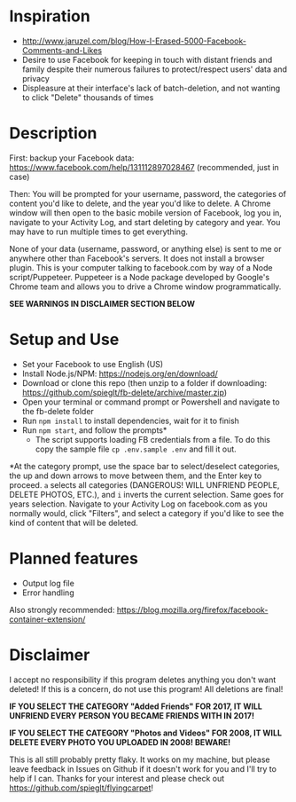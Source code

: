 # Inspiration
- http://www.jaruzel.com/blog/How-I-Erased-5000-Facebook-Comments-and-Likes
- Desire to use Facebook for keeping in touch with distant friends and family despite their numerous failures to protect/respect users' data and privacy
- Displeasure at their interface's lack of batch-deletion, and not wanting to click "Delete" thousands of times

# Description
First: backup your Facebook data: https://www.facebook.com/help/131112897028467 (recommended, just in case)

Then: You will be prompted for your username, password, the categories of content you'd like to delete, and the year you'd like to delete. A Chrome window will then open to the basic mobile version of Facebook, log you in, navigate to your Activity Log, and start deleting by category and year. You may have to run multiple times to get everything.

None of your data (username, password, or anything else) is sent to me or anywhere other than Facebook's servers. It does not install a browser plugin. This is your computer talking to facebook.com by way of a Node script/Puppeteer. Puppeteer is a Node package developed by Google's Chrome team and allows you to drive a Chrome window programmatically.

**SEE WARNINGS IN DISCLAIMER SECTION BELOW**

# Setup and Use
- Set your Facebook to use English (US)
- Install Node.js/NPM: https://nodejs.org/en/download/
- Download or clone this repo (then unzip to a folder if downloading: https://github.com/spieglt/fb-delete/archive/master.zip)
- Open your terminal or command prompt or Powershell and navigate to the fb-delete folder
- Run `npm install` to install dependencies, wait for it to finish
- Run `npm start`, and follow the prompts\*
    - The script supports loading FB credentials from a file. To do this copy the sample file `cp .env.sample .env` and fill it out.

\*At the category prompt, use the space bar to select/deselect categories, the up and down arrows to move between them, and the Enter key to proceed.
`a` selects all categories (DANGEROUS! WILL UNFRIEND PEOPLE, DELETE PHOTOS, ETC.), and `i` inverts the current selection. Same goes for years selection.
Navigate to your Activity Log on facebook.com as you normally would, click "Filters", and select a category if you'd like to see the kind of content that will be deleted.

# Planned features
- Output log file
- Error handling

Also strongly recommended: https://blog.mozilla.org/firefox/facebook-container-extension/

# Disclaimer
I accept no responsibility if this program deletes anything you don't want deleted! If this is a concern, do not use this program! All deletions are final!

**IF YOU SELECT THE CATEGORY "Added Friends" FOR 2017, IT WILL UNFRIEND EVERY PERSON YOU BECAME FRIENDS WITH IN 2017!**

**IF YOU SELECT THE CATEGORY "Photos and Videos" FOR 2008, IT WILL DELETE EVERY PHOTO YOU UPLOADED IN 2008! BEWARE!**

This is all still probably pretty flaky. It works on my machine, but please leave feedback in Issues on Github if it doesn't work for you and I'll try to help if I can. Thanks for your interest and please check out https://github.com/spieglt/flyingcarpet!
